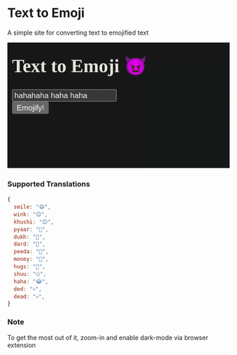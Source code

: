 # Text to Emoji

A simple site for converting text to emojified text

![emojify demo](emojify_demo.gif)

### Supported Translations

```javascript
{
  smile: "😄",
  wink: "😉",
  khushi: "😊",
  pyaar: "🥰",
  dukh: "🥲",
  dard: "🥲",
  peeda: "🥲",
  money: "🤑",
  hugs: "🤗",
  shuu: "🤐",
  haha: "😂",
  ded: "💀",
  dead: "💀",
}
```

### Note

To get the most out of it, zoom-in and enable dark-mode via browser extension